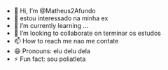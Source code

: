 - 👋 Hi, I’m @Matheus2Afundo
- 👀 estou interessado na minha ex
- 🌱 I’m currently learning ...
- 💞️ I’m looking to collaborate on terminar os estudos 
- 📫 How to reach me nao me contate
- 😄 Pronouns: elu delu dela
- ⚡ Fun fact: sou poliatleta

<!---
Matheus2Afundo/Matheus2Afundo is a ✨ special ✨ repository because its `README.md` (this file) appears on your GitHub profile.
You can click the Preview link to take a look at your changes.
--->
